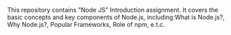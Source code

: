 This repository contains "Node JS" Introduction assignment. It covers the basic concepts and key components of Node.js, including:What is Node.js?, Why Node.js?, Popular Frameworks, Role of npm, e.t.c.
